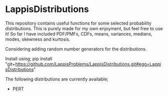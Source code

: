 # LappisDistributions

This repository contains useful functions for some selected probability distributions. This is purely made for my own enjoyment, but feel free to use it!
So far I have included PDF/PMFs, CDFs, means, variances, medians, modes, skewness and kurtosis.

Considering adding random number generators for the distributions.

Install using; pip install "git+https://github.com/LappisProblems/LappisDistributions.git#egg=LappisDistributions"

The following distributions are currently available;
- PERT
